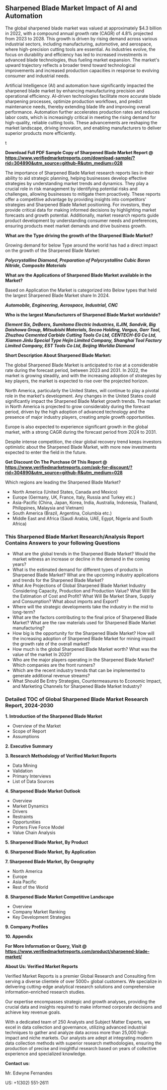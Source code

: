 <h2>Sharpened Blade Market Impact of AI and Automation</h2><p>The global sharpened blade market was valued at approximately $4.3 billion in 2022, with a compound annual growth rate (CAGR) of 4.8% projected from 2023 to 2028. This growth is driven by rising demand across various industrial sectors, including manufacturing, automotive, and aerospace, where high-precision cutting tools are essential. As industries evolve, the focus on durability and efficiency has led to increased investments in advanced blade technologies, thus fueling market expansion. The market's upward trajectory reflects a broader trend toward technological improvements and increased production capacities in response to evolving consumer and industrial needs.</p><p>Artificial Intelligence (AI) and automation have significantly impacted the sharpened blade market by enhancing manufacturing precision and operational efficiency. AI-driven technologies facilitate more accurate blade sharpening processes, optimize production workflows, and predict maintenance needs, thereby extending blade life and improving overall performance. Automation further accelerates production rates and reduces labor costs, which is increasingly critical in meeting the rising demand for high-quality, reliable cutting tools. These advancements are reshaping the market landscape, driving innovation, and enabling manufacturers to deliver superior products more efficiently.</p>t</p><p id="" class=""><strong>Download Full PDF Sample Copy of Sharpened Blade Market Report @ <a href="https://www.verifiedmarketreports.com/download-sample/?rid=304890&utm_source=github-R&utm_medium=028" target="_blank">https://www.verifiedmarketreports.com/download-sample/?rid=304890&utm_source=github-R&utm_medium=028</a></strong></p><p>The importance of&nbsp;Sharpened Blade Market research reports lies in their ability to aid strategic planning, helping businesses develop effective strategies by understanding market trends and dynamics. They play a crucial role in risk management by identifying potential risks and challenges, allowing businesses to mitigate them proactively. These reports offer a competitive advantage by providing insights into competitors' strategies and Sharpened Blade Market positioning. For investors, they provide critical data for making informed decisions by highlighting market forecasts and growth potential. Additionally, market research reports guide product development by understanding consumer needs and preferences, ensuring products meet market demands and drive business growth.</p><p><strong>What are the&nbsp;Type driving the growth of the Sharpened Blade Market?</strong></p><p id="" class="">Growing demand for below Type around the world has had a direct impact on the growth of the Sharpened Blade Market:</p><em><strong>Polycrystalline Diamond, Preparation of Polycrystalline Cubic Boron Nitride, Composite Materials</strong></em></p><strong>What are the&nbsp;Applications&nbsp;of Sharpened Blade Market available in the Market?</strong></p><p id="" class="">Based on Application the Market is categorized into Below types that held the largest Sharpened Blade Market share In 2024.</p><em><strong>Automobile, Engineering, Aerospace, Industrial, CNC</strong></em></p><strong>Who is the largest Manufacturers of Sharpened Blade Market worldwide?</strong></p><p><em><strong>Element Six, DeBeers, Sumitomo Electric Industries, ILJIN, Sandvik, Big Daishowa Group, Mitsubishi Materials, Secoo Holding, Vargus, Garr Tool, Zhuzhou Cemented Carbide Cutting Tools Co Ltd, CENTECH-EG Co Ltd, Xiamen Jinlu Special Type Hejin Limited Company, Shanghai Tool Factory Limited Company, EST Tools Co Ltd, Beijing Worldia Diamond</strong></em></p><p id="" class=""><strong>Short Description About Sharpened Blade Market:</strong></p><p>The global Sharpened Blade Market is anticipated to rise at a considerable rate during the forecast period, between 2023 and 2031. In 2022, the market is growing steadily, and with the increasing adoption of strategies by key players, the market is expected to rise over the projected horizon.</p><p>North America, particularly the United States, will continue to play a pivotal role in the market's development. Any changes in the United States could significantly impact the Sharpened Blade Market growth trends. The market in North America is projected to grow considerably during the forecast period, driven by the high adoption of advanced technology and the presence of major industry players, creating ample growth opportunities.</p><p>Europe is also expected to experience significant growth in the global market, with a strong CAGR during the forecast period from 2024 to 2031.</p><p>Despite intense competition, the clear global recovery trend keeps investors optimistic about the Sharpened Blade Market, with more new investments expected to enter the field in the future.</p><p id="" class=""><strong>Get Discount On The Purchase Of This Report @ <a href="https://www.verifiedmarketreports.com/ask-for-discount/?rid=304890&utm_source=github-R&utm_medium=028" target="_blank">https://www.verifiedmarketreports.com/ask-for-discount/?rid=304890&utm_source=github-R&utm_medium=028</a></strong></p>Which regions are leading the Sharpened Blade Market?</p><ul><li>North America (United States, Canada and Mexico)</li><li>Europe (Germany, UK, France, Italy, Russia and Turkey etc.)</li><li>Asia-Pacific (China, Japan, Korea, India, Australia, Indonesia, Thailand, Philippines, Malaysia and Vietnam)</li><li>South America (Brazil, Argentina, Columbia etc.)</li><li>Middle East and Africa (Saudi Arabia, UAE, Egypt, Nigeria and South Africa)</li></ul><h3 id="" class="">This Sharpened Blade Market Research/Analysis Report Contains Answers to your following Questions</h3><ul><li>What are the global trends in the Sharpened Blade Market? Would the market witness an increase or decline in the demand in the coming years?</li><li>What is the estimated demand for different types of products in Sharpened Blade Market? What are the upcoming industry applications and trends for the Sharpened Blade Market?</li><li>What Are Projections of Global Sharpened Blade Market Industry Considering Capacity, Production and Production Value? What Will Be the Estimation of Cost and Profit? What Will Be Market Share, Supply and Consumption? What about imports and Export?</li><li>Where will the strategic developments take the industry in the mid to long-term?</li><li>What are the factors contributing to the final price of Sharpened Blade Market? What are the raw materials used for Sharpened Blade Market manufacturing?</li><li>How big is the opportunity for the Sharpened Blade Market? How will the increasing adoption of Sharpened Blade Market for mining impact the growth rate of the overall market?</li><li>How much is the global Sharpened Blade Market worth? What was the value of the market In 2020?</li><li>Who are the major players operating in the Sharpened Blade Market? Which companies are the front runners?</li><li>Which are the recent industry trends that can be implemented to generate additional revenue streams?</li><li>What Should Be Entry Strategies, Countermeasures to Economic Impact, and Marketing Channels for Sharpened Blade Market Industry?</li></ul><h3 id="" class="">Detailed TOC of Global Sharpened Blade Market Research Report, 2024-2030</h3><p id="" class=""><strong>1. Introduction of the Sharpened Blade Market</strong></p><ul><li>Overview of the Market</li><li>Scope of Report</li><li>Assumptions</li></ul><p id="" class=""><strong>2. Executive Summary</strong></p><p id="" class=""><strong>3. Research Methodology of Verified Market Reports</strong></p><ul><li>Data Mining</li><li>Validation</li><li>Primary Interviews</li><li>List of Data Sources</li></ul><p id="" class=""><strong>4. Sharpened Blade Market Outlook</strong></p><ul><li>Overview</li><li>Market Dynamics</li><li>Drivers</li><li>Restraints</li><li>Opportunities</li><li>Porters Five Force Model</li><li>Value Chain Analysis</li></ul><p id="" class=""><strong>5. Sharpened Blade Market, By Product</strong></p><p id="" class=""><strong>6. Sharpened Blade Market, By Application</strong></p><p id="" class=""><strong>7. Sharpened Blade Market, By Geography</strong></p><ul><li>North America</li><li>Europe</li><li>Asia Pacific</li><li>Rest of the World</li></ul><p id="" class=""><strong>8. Sharpened Blade Market Competitive Landscape</strong></p><ul><li>Overview</li><li>Company Market Ranking</li><li>Key Development Strategies</li></ul><p id="" class=""><strong>9. Company Profiles</strong></p><p id="" class=""><strong>10. Appendix</strong></p><p id="" class=""><strong>For More Information or Query, Visit @ <a href="https://www.verifiedmarketreports.com/product/sharpened-blade-market/" target="_blank">https://www.verifiedmarketreports.com/product/sharpened-blade-market/</a></strong></p><p id="" class=""><strong>About Us: Verified Market Reports</strong></p><p id="" class="">Verified Market Reports is a premier Global Research and Consulting firm serving a diverse clientele of over 5000+ global customers. We specialize in delivering cutting-edge analytical research solutions and comprehensive information-enriched research studies.</p><p id="" class="">Our expertise encompasses strategic and growth analyses, providing the crucial data and insights required to make informed corporate decisions and achieve key revenue goals.</p><p id="" class="">With a dedicated team of 250 Analysts and Subject Matter Experts, we excel in data collection and governance, utilizing advanced industrial techniques to gather and analyze data across more than 25,000 high-impact and niche markets. Our analysts are adept at integrating modern data collection methods with superior research methodologies, ensuring the production of precise and insightful research based on years of collective experience and specialized knowledge.</p><p id="" class=""><strong>Contact us:</strong></p><p id="" class="">Mr. Edwyne Fernandes</p><p id="" class="">US: +1(302) 551-2611</p>